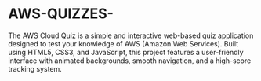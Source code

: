 # AWS-QUIZZES-
The AWS Cloud Quiz is a simple and interactive web-based quiz application designed to test your knowledge of AWS (Amazon Web Services). Built using HTML5, CSS3, and JavaScript, this project features a user-friendly interface with animated backgrounds, smooth navigation, and a high-score tracking system.
